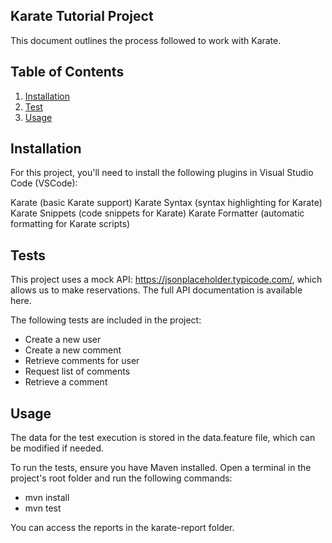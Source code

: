 ## Karate Tutorial Project
This document outlines the process followed to work with Karate.

## Table of Contents
1. [Installation](#Installation)
2. [Test](#Test)
3. [Usage](#Usage)


## Installation
For this project, you'll need to install the following plugins in Visual Studio Code (VSCode):

Karate (basic Karate support)
Karate Syntax (syntax highlighting for Karate)
Karate Snippets (code snippets for Karate)
Karate Formatter (automatic formatting for Karate scripts)

## Tests
This project uses a mock API: https://jsonplaceholder.typicode.com/, which allows us to make reservations. The full API documentation is available here.

The following tests are included in the project:
- Create a new user
- Create a new comment
- Retrieve comments for user
- Request list of comments
- Retrieve a comment

## Usage
The data for the test execution is stored in the data.feature file, which can be modified if needed.

To run the tests, ensure you have Maven installed. Open a terminal in the project's root folder and run the following commands:

- mvn install
- mvn test


You can access the reports in the karate-report folder.
